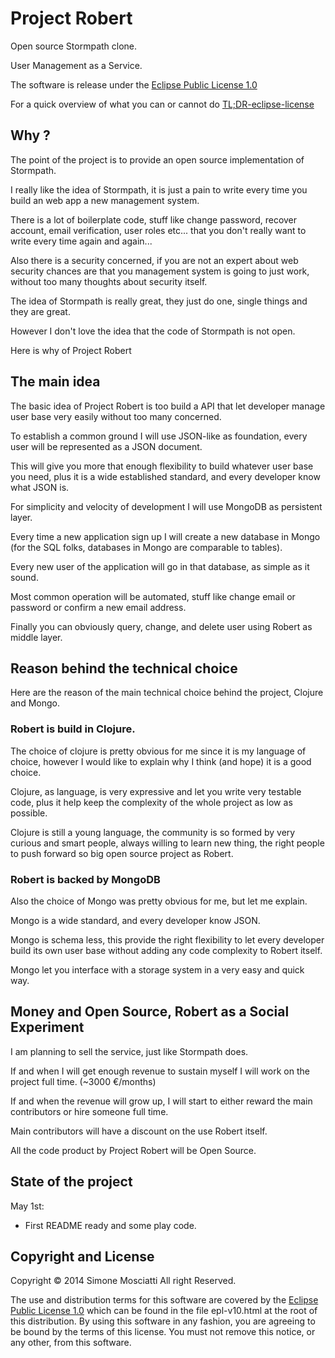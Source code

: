 # Project Robert

Open source Stormpath clone.

User Management as a Service.

The software is release under the [Eclipse Public License 1.0]

For a quick overview of what you can or cannot do [TL;DR-eclipse-license]

## Why ?

The point of the project is to provide an open source implementation of Stormpath.

I really like the idea of Stormpath, it is just a pain to write every time you build an web app a new management system.

There is a lot of boilerplate code, stuff like change password, recover account, email verification, user roles etc... that you don't really want to write every time again and again...

Also there is a security concerned, if you are not an expert about web security chances are that you management system is going to just work, without too many thoughts about security itself.

The idea of Stormpath is really great, they just do one, single things and they are great.

However I don't love the idea that the code of Stormpath is not open.

Here is why of Project Robert

## The main idea

The basic idea of Project Robert is too build a API that let developer manage user base very easily without too many concerned.

To establish a common ground I will use JSON-like as foundation, every user will be represented as a JSON document.

This will give you more that enough flexibility to build whatever user base you need, plus it is a wide established standard, and every developer know what JSON is.

For simplicity and velocity of development I will use MongoDB as persistent layer.

Every time a new application sign up I will create a new database in Mongo (for the SQL folks, databases in Mongo are comparable to tables).

Every new user of the application will go in that database, as simple as it sound.

Most common operation will be automated, stuff like change email or password or confirm a new email address.

Finally you can obviously query, change, and delete user using Robert as middle layer.

## Reason behind the technical choice

Here are the reason of the main technical choice behind the project, Clojure and Mongo.

### Robert is build in Clojure.

The choice of clojure is pretty obvious for me since it is my language of choice, however I would like to explain why I think (and hope) it is a good choice.

Clojure, as language, is very expressive and let you write very testable code, plus it help keep the complexity of the whole project as low as possible.

Clojure is still a young language, the community is so formed by very curious and smart people, always willing to learn new thing, the right people to push forward so big open source project as Robert.

### Robert is backed by MongoDB

Also the choice of Mongo was pretty obvious for me, but let me explain.

Mongo is a wide standard, and every developer know JSON.

Mongo is schema less, this provide the right flexibility to let every developer build its own user base without adding any code complexity to Robert itself.

Mongo let you interface with a storage system in a very easy and quick way.


## Money and Open Source, Robert as a Social Experiment

I am planning to sell the service, just like Stormpath does.

If and when I will get enough revenue to sustain myself I will work on the project full time. (~3000 €/months)

If and when the revenue will grow up, I will start to either reward the main contributors or hire someone full time.

Main contributors will have a discount on the use Robert itself.

All the code product by Project Robert will be Open Source.


## State of the project

May 1st:
* First README ready and some play code.

## Copyright and License

Copyright © 2014 Simone Mosciatti All right Reserved.

The use and distribution terms for this software are covered by the [Eclipse Public License 1.0] which can be found in the file epl-v10.html at the root of this distribution. By using this software in any fashion, you are agreeing to be bound by the terms of this license. You must not remove this notice, or any other, from this software.

[Eclipse Public License 1.0]: http://opensource.org/licenses/eclipse-1.0.php
[TL;DR-eclipse-license]: https://www.tldrlegal.com/l/epl
